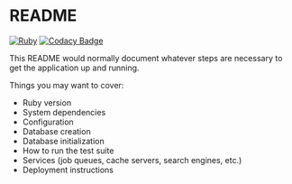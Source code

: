 # README
[![Ruby](https://github.com/danielfoord/rails_k8/actions/workflows/ruby.yml/badge.svg)](https://github.com/danielfoord/rails_k8/actions/workflows/ruby.yml)
[![Codacy Badge](https://app.codacy.com/project/badge/Grade/22474037d9d24156b43b456dc4438eb1)](https://www.codacy.com/gh/danielfoord/rails_k8/dashboard?utm_source=github.com&amp;utm_medium=referral&amp;utm_content=danielfoord/rails_k8&amp;utm_campaign=Badge_Grade)

This README would normally document whatever steps are necessary to get the
application up and running.

Things you may want to cover:

  * Ruby version
  * System dependencies
  * Configuration
  * Database creation
  * Database initialization
  * How to run the test suite
  * Services (job queues, cache servers, search engines, etc.)
  * Deployment instructions
